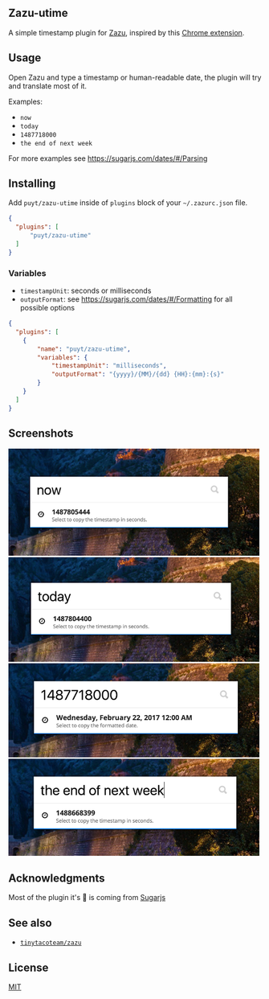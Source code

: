 ## Zazu-utime

A simple timestamp plugin for [Zazu](http://zazuapp.org/), inspired by this [Chrome extension](https://chrome.google.com/webstore/detail/kpcibgnngaaabebmcabmkocdokepdaki).


## Usage

Open Zazu and type a timestamp or human-readable date, the plugin will try and translate most of it.

Examples:
- `now`
- `today`
- `1487718000`
- `the end of next week`

For more examples see https://sugarjs.com/dates/#/Parsing


## Installing

Add `puyt/zazu-utime` inside of `plugins` block of your  `~/.zazurc.json` file.

~~~ json
{
  "plugins": [
      "puyt/zazu-utime"
  ]
}
~~~

### Variables
- `timestampUnit`: seconds or milliseconds
- `outputFormat`: see https://sugarjs.com/dates/#/Formatting for all possible options

~~~ json
{
  "plugins": [
    {
        "name": "puyt/zazu-utime",
        "variables": {
            "timestampUnit": "milliseconds",
            "outputFormat": "{yyyy}/{MM}/{dd} {HH}:{mm}:{s}"
        }
    }
  ]
}
~~~


## Screenshots
![example1](./assets/example1.png)
![example2](./assets/example2.png)
![example3](./assets/example3.png)
![example4](./assets/example4.png)


## Acknowledgments
Most of the plugin it's :muscle: is coming from [Sugarjs](https://sugarjs.com/)


## See also
- [`tinytacoteam/zazu`](http://github.com/tinytacoteam/zazu)

## License

[MIT](LICENSE.md)
